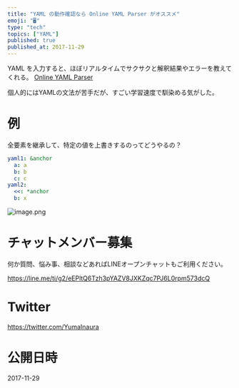 ```yaml
---
title: "YAML の動作確認なら Online YAML Parser がオススメ"
emoji: "🖥"
type: "tech"
topics: ["YAML"]
published: true
published_at: 2017-11-29
---
```


YAML を入力すると、ほぼリアルタイムでサクサクと解釈結果やエラーを教えてくれる。
[Online YAML Parser](http://yaml-online-parser.appspot.com/)

個人的にはYAMLの文法が苦手だが、すごい学習速度で馴染める気がした。

# 例

全要素を継承して、特定の値を上書きするのってどうやるの？

```yaml
yaml1: &anchor
  a: a
  b: b
  c: c
yaml2:
  <<: *anchor
  b: x
```

![image.png](https://qiita-image-store.s3.amazonaws.com/0/89618/357ad8cf-dd36-5a4c-8bf2-9553757a13e6.png)








<!-- Update From Qiita API -->

# チャットメンバー募集


何か質問、悩み事、相談などあればLINEオープンチャットもご利用ください。

https://line.me/ti/g2/eEPltQ6Tzh3pYAZV8JXKZqc7PJ6L0rpm573dcQ





# Twitter


https://twitter.com/YumaInaura


<!-- Update From Qiita API -->



# 公開日時

2017-11-29
